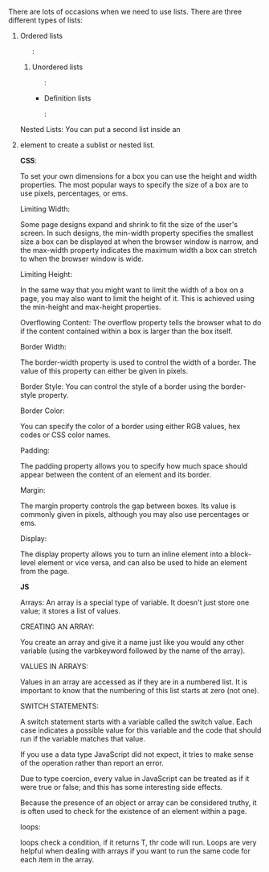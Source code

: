 

There are lots of occasions when we need to use lists.
There are three different types of lists:

1. Ordered lists <ol>:

2. Unordered lists<ul>:

3. Definition lists<dl>:

Nested Lists:
You can put a second list inside
an <li> element to create a sublist
or nested list.

**CSS**:

To set your own dimensions for a box you can use the height and width properties.
The most popular ways to specify the size of a box are to use pixels, percentages, or ems.



Limiting Width:

Some page designs expand and shrink to fit the size of the user's screen.
 In such designs, the min-width property specifies the smallest size a box can be displayed at when the browser window is narrow, and the max-width property indicates the maximum width a box can stretch to when the browser window is wide.

 Limiting Height:

 In the same way that you might want to limit the width of a box on a page, you may also want to limit the height of it.
This is achieved using the min-height and max-height properties.

Overflowing Content:
The overflow property tells the browser what to do if the content contained within a box is larger
than the box itself.


Border Width:

The border-width property is used to control the width of a border. The value of this property can either be given in pixels.


Border Style:
You can control the style of a border using the border-style property.


Border Color:

You can specify the color of a border using either RGB values, hex codes or CSS color names.


Padding:

The padding property allows you to specify how much space should appear between the content of an element 
and its border.

Margin:

The margin property controls the gap between boxes. Its value is commonly given in pixels, although you may also use percentages or ems.


Display:

The display property allows you to turn an inline element into a block-level element or vice versa, and can also be used to hide an element from the page.



**JS**

Arrays:
An array is a special type of variable. It doesn't just store one value; it stores a list of values.

CREATING AN ARRAY:

You create an array and give it a name just like you would any other variable (using the varbkeyword followed by the name of the array).

VALUES IN ARRAYS:

Values in an array are accessed as if they are in a numbered list. It is important to know that the
numbering of this list starts at zero (not one).


SWITCH STATEMENTS:

A switch statement starts with a variable called the switch value. Each case indicates a possible
value for this variable and the code that should run if the variable matches that value.

If you use a data type JavaScript did not expect, it tries to make sense of the operation rather
than report an error.

Due to type coercion, every value in JavaScript can be treated as if it were true or false; and
this has some interesting side effects.

Because the presence of an object or array can be considered truthy, it is often used to check
for the existence of an element within a page.


loops:

loops check a condition, if it returns T, thr code will run.
Loops are very helpful when dealing with arrays if you want to run the same code for each item
in the array.

